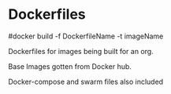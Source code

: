 # Dockerfiles
#docker build -f DockerfileName  -t imageName

Dockerfiles for images being built for an org.

Base Images gotten from Docker hub.

Docker-compose and swarm files also included
